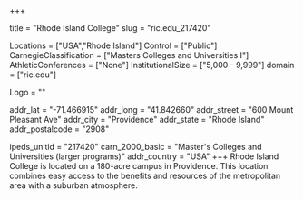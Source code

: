 
+++

title = "Rhode Island College"
slug = "ric.edu_217420"

Locations = ["USA","Rhode Island"]
Control = ["Public"]
CarnegieClassification = ["Masters Colleges and Universities I"]
AthleticConferences = ["None"]
InstitutionalSize = ["5,000 - 9,999"]
domain = ["ric.edu"]

Logo = ""

addr_lat = "-71.466915"
addr_long = "41.842660"
addr_street = "600 Mount Pleasant Ave"
addr_city = "Providence"
addr_state = "Rhode Island"
addr_postalcode = "2908"

ipeds_unitid = "217420"
carn_2000_basic = "Master's Colleges and Universities (larger programs)"
addr_country = "USA"
+++
    Rhode Island College is located on a 180-acre campus in Providence. This location combines easy access to the benefits and resources of the metropolitan area with a suburban atmosphere.
